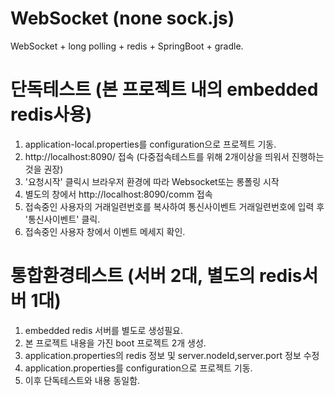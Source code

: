 # WebSocket (none sock.js)
WebSocket + long polling + redis + SpringBoot + gradle.

 # 단독테스트 (본 프로젝트 내의 embedded redis사용)
  1) application-local.properties를 configuration으로 프로젝트 기동.
  2) http://localhost:8090/ 접속 (다중접속테스트를 위해 2개이상을 띄워서 진행하는 것을 권장)
  3) '요청시작' 클릭시 브라우저 환경에 따라 Websocket또는 롱폴링 시작
  4) 별도의 창에서 http://localhost:8090/comm 접속
  5) 접속중인 사용자의 거래일련번호를 복사하여 통신사이벤트 거래일련번호에 입력 후 '통신사이벤트' 클릭.
  6) 접속중인 사용자 창에서 이벤트 메세지 확인.
  
# 통합환경테스트 (서버 2대, 별도의 redis서버 1대)
  1) embedded redis 서버를 별도로 생성필요.
  2) 본 프로젝트 내용을 가진 boot 프로젝트 2개 생성.
  3) application.properties의 redis 정보 및 server.nodeId,server.port 정보 수정
  4) application.properties를 configuration으로 프로젝트 기동.
  5) 이후 단독테스트와 내용 동일함.

